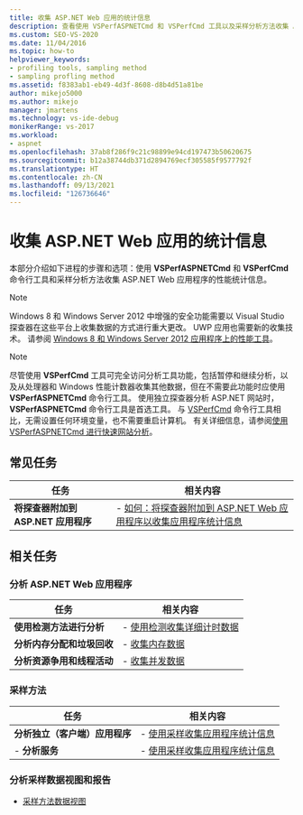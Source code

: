 ```yaml
---
title: 收集 ASP.NET Web 应用的统计信息
description: 查看使用 VSPerfASPNETCmd 和 VSPerfCmd 工具以及采样分析方法收集 ASP.NET Web 应用的性能统计信息的过程和选项。
ms.custom: SEO-VS-2020
ms.date: 11/04/2016
ms.topic: how-to
helpviewer_keywords:
- profiling tools, sampling method
- sampling profling method
ms.assetid: f8383ab1-eb49-4d3f-8608-d8b4d51a81be
author: mikejo5000
ms.author: mikejo
manager: jmartens
ms.technology: vs-ide-debug
monikerRange: vs-2017
ms.workload:
- aspnet
ms.openlocfilehash: 37ab8f286f9c21c98899e94cd197473b50620675
ms.sourcegitcommit: b12a38744db371d2894769ecf305585f9577792f
ms.translationtype: HT
ms.contentlocale: zh-CN
ms.lasthandoff: 09/13/2021
ms.locfileid: "126736646"
---
```

# <a name="collect-statistics-for-aspnet-web-apps"></a>收集 ASP.NET Web 应用的统计信息

本部分介绍如下进程的步骤和选项：使用 **VSPerfASPNETCmd** 和 **VSPerfCmd** 命令行工具和采样分析方法收集 ASP.NET Web 应用程序的性能统计信息。

> [!NOTE]
> Windows 8 和 Windows Server 2012 中增强的安全功能需要以 Visual Studio 探查器在这些平台上收集数据的方式进行重大更改。 UWP 应用也需要新的收集技术。 请参阅 [Windows 8 和 Windows Server 2012 应用程序上的性能工具](../profiling/performance-tools-on-windows-8-and-windows-server-2012-applications.md)。

> [!NOTE]
> 尽管使用 **VSPerfCmd** 工具可完全访问分析工具功能，包括暂停和继续分析，以及从处理器和 Windows 性能计数器收集其他数据，但在不需要此功能时应使用 **VSPerfASPNETCmd** 命令行工具。 使用独立探查器分析 ASP.NET 网站时，**VSPerfASPNETCmd** 命令行工具是首选工具。 与 [VSPerfCmd](../profiling/vsperfcmd.md) 命令行工具相比，无需设置任何环境变量，也不需要重启计算机。 有关详细信息，请参阅[使用 VSPerfASPNETCmd 进行快速网站分析](../profiling/rapid-web-site-profiling-with-vsperfaspnetcmd.md)。

## <a name="common-tasks"></a>常见任务

|任务|相关内容|
|----------|---------------------|
|**将探查器附加到 ASP.NET 应用程序**|-   [如何：将探查器附加到 ASP.NET Web 应用程序以收集应用程序统计信息](../profiling/how-to-attach-the-profiler-to-an-aspnet-web-application-to-collect-application-statistics-by-using-the-command-line.md)|

## <a name="related-tasks"></a>相关任务

### <a name="profile-aspnet-web-applications"></a>分析 ASP.NET Web 应用程序

|任务|相关内容|
|----------|---------------------|
|**使用检测方法进行分析**|-   [使用检测收集详细计时数据](../profiling/collecting-detailed-timing-data-aspnet-profiler-instrumentation-method.md)|
|**分析内存分配和垃圾回收**|-   [收集内存数据](../profiling/collecting-memory-data-from-an-aspnet-web-application.md)|
|**分析资源争用和线程活动**|-   [收集并发数据](../profiling/collecting-concurrency-data-for-an-aspnet-web-application.md)|

### <a name="sample-method"></a>采样方法

|任务|相关内容|
|----------|---------------------|
|**分析独立（客户端）应用程序**|-   [使用采样收集应用程序统计信息](../profiling/collecting-application-statistics-for-stand-alone-applications.md)|
|-   **分析服务**|-   [使用采样收集应用程序统计信息](../profiling/collecting-application-statistics-for-services-by-using-the-profiler-sampling-method.md)|

### <a name="analyze-sampling-data-views-and-reports"></a>分析采样数据视图和报告
- [采样方法数据视图](../profiling/profiler-sampling-method-data-views.md)
